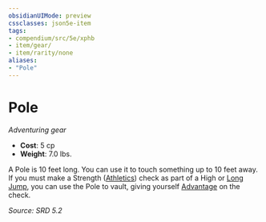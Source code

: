 ```yaml
---
obsidianUIMode: preview
cssclasses: json5e-item
tags:
- compendium/src/5e/xphb
- item/gear/
- item/rarity/none
aliases: 
- "Pole"
---
```

# Pole
*Adventuring gear*  

- **Cost**: 5 cp
- **Weight**: 7.0 lbs.

A Pole is 10 feet long. You can use it to touch something up to 10 feet away. If you must make a Strength ([Athletics](skills.md#Athletics)) check as part of a High or [Long Jump](long-jump-xphb.md), you can use the Pole to vault, giving yourself [Advantage](advantage-xphb.md) on the check.

*Source: SRD 5.2*